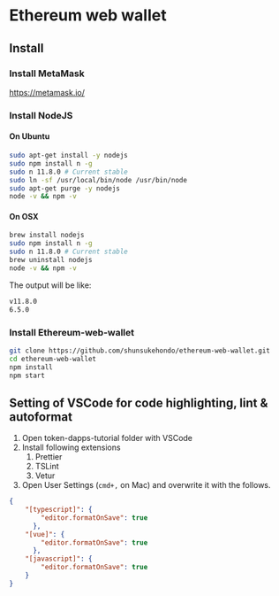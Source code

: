 # Ethereum web wallet

## Install

### Install MetaMask

<https://metamask.io/>

### Install NodeJS

#### On Ubuntu

```bash
sudo apt-get install -y nodejs
sudo npm install n -g
sudo n 11.8.0 # Current stable
sudo ln -sf /usr/local/bin/node /usr/bin/node
sudo apt-get purge -y nodejs
node -v && npm -v
```

#### On OSX

```bash
brew install nodejs
sudo npm install n -g
sudo n 11.8.0 # Current stable
brew uninstall nodejs
node -v && npm -v
```

The output will be like:

```bash
v11.8.0
6.5.0
```

### Install Ethereum-web-wallet

``` bash
git clone https://github.com/shunsukehondo/ethereum-web-wallet.git
cd ethereum-web-wallet
npm install
npm start
```

## Setting of VSCode for code highlighting, lint & autoformat

1. Open token-dapps-tutorial folder with VSCode
2. Install following extensions
    1. Prettier
    2. TSLint
    3. Vetur
3. Open User Settings (`cmd+,` on Mac) and overwrite it with the follows.

```json
{
    "[typescript]": {
        "editor.formatOnSave": true
      },
    "[vue]": {
        "editor.formatOnSave": true
      },
    "[javascript]": {
        "editor.formatOnSave": true
    }
}
```

